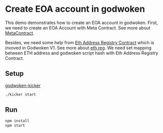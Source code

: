 # Create EOA account in godwoken

This demo demonstrates how to create an EOA account in godwoken.
First, we need to create an EOA Account with Meta Contract.
See more about [MetaContract](https://github.com/nervosnetwork/godwoken/blob/develop/docs/life_of_a_godwoken_transaction.md#metacontract).

Besides, we need some help from [Eth Address Registry Contract](https://github.com/nervosnetwork/godwoken-scripts/blob/master/c/contracts/eth_addr_reg.c) which is invoved in Godwoken V1.
See more about [eth reg](https://github.com/nervosnetwork/godwoken/blob/develop/docs/v1-release-note.md#address-registry).
We need set mapping between ETH address and godwoken script hash with Eth Address Registry Contract.

## Setup

[godwoken-kicker](https://github.com/godwokenrises/godwoken-kicker/tree/v1.1.x)
```sh
./kicker start
```

## Run

```sh
npm install
npm start
```


